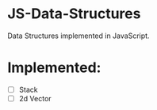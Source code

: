 # JS-Data-Structures
Data Structures implemented in JavaScript.
# Implemented:
- [ ] Stack
- [ ] 2d Vector
